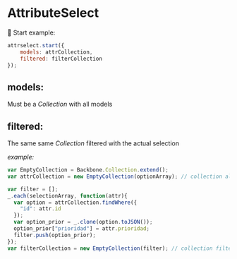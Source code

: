 # AttributeSelect
:rooster:
Start example:
```javascript
attrselect.start({
    models: attrCollection,
    filtered: filterCollection
});
```
## models:
  Must be a *Collection* with all models

## filtered:
  The same same *Collection* filtered with the actual selection

  *example:*
  ```javascript
  var EmptyCollection = Backbone.Collection.extend();
  var attrCollection = new EmptyCollection(optionArray); // collection all

  var filter = [];
  _.each(selectionArray, function(attr){
    var option = attrCollection.findWhere({
      "id": attr.id
    });
    var option_prior = _.clone(option.toJSON());
    option_prior["prioridad"] = attr.prioridad;
    filter.push(option_prior);
  });
  var filterCollection = new EmptyCollection(filter); // collection filter
  ```
